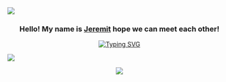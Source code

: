 <img src="https://user-images.githubusercontent.com/73097560/115834477-dbab4500-a447-11eb-908a-139a6edaec5c.gif">
<h3 align="center">
    Hello! My name is <a href="http://conceptualizer.sytes.net/">Jeremit</a> hope we can meet each other!
</h3>
<p align="center">
    <a href="https://git.io/typing-svg">
        <img src="https://readme-typing-svg.demolab.com?font=Share+Tech+Mono&size=25&duration=3500&pause=1000&color=5311F7&background=FFFFFF00&center=true&vCenter=true&width=600&height=100&lines=Fast+coding%3F;Effective+solutions%3F;Good+gaming%3F;All+at+once%3F;Here+I+am!" alt="Typing SVG" />
    </a>
</p>
<img src="https://user-images.githubusercontent.com/73097560/115834477-dbab4500-a447-11eb-908a-139a6edaec5c.gif">
<p align="center">
  <a href="https://www.youtube.com/watch?v=dQw4w9WgXcQ">
    <img src="https://user-images.githubusercontent.com/465125/151564444-07f17c75-0ad0-490b-8273-57b85c82d197.svg" />
  </a>
</p>
